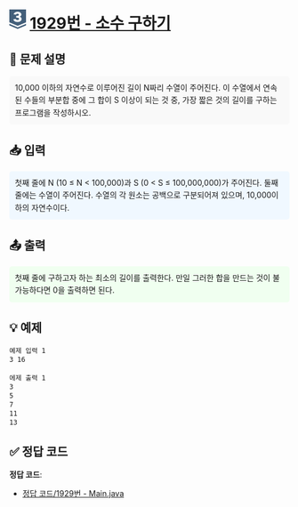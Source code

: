 <!-- ChatGPT를 사용하여 꾸몄습니다 -->
# <img src="https://github.com/GUBBIB/BaekJoonCode/blob/main/Tier_Img/Silver-3.svg" alt="티어그림" width="30px" height="35px"> [1929번 - 소수 구하기](https://www.acmicpc.net/problem/1929)

<h2>📝 문제 설명</h2>
<div style="background-color: #f9f9f9; padding: 10px; border-radius: 5px; line-height: 1.6;">
    10,000 이하의 자연수로 이루어진 길이 N짜리 수열이 주어진다. 이 수열에서 연속된 수들의 부분합 중에 그 합이 S 이상이 되는 것 중, 가장 짧은 것의 길이를 구하는 프로그램을 작성하시오.
</div>

<h2>📥 입력</h2>
<div style="background-color: #f0f8ff; padding: 10px; border-radius: 5px; line-height: 1.6;">
    첫째 줄에 N (10 ≤ N < 100,000)과 S (0 < S ≤ 100,000,000)가 주어진다. 둘째 줄에는 수열이 주어진다. 수열의 각 원소는 공백으로 구분되어져 있으며, 10,000이하의 자연수이다.
</div>

<h2>📤 출력</h2>
<div style="background-color: #f0fff0; padding: 10px; border-radius: 5px; line-height: 1.6;">
    첫째 줄에 구하고자 하는 최소의 길이를 출력한다. 만일 그러한 합을 만드는 것이 불가능하다면 0을 출력하면 된다.
</div>

<h2>💡 예제</h2>

```plaintext
예제 입력 1
3 16

에제 출력 1
3
5
7
11
13
```

## ✅ 정답 코드
**정답 코드**:
- [정답 코드/1929번 - Main.java](https://github.com/GUBBIB/BaekJoonCode/tree/main/1929%EB%B2%88%20-%20%EC%86%8C%EC%88%98%20%EA%B5%AC%ED%95%98%EA%B8%B0/%EC%A0%95%EB%8B%B5%EC%BD%94%EB%93%9C)
